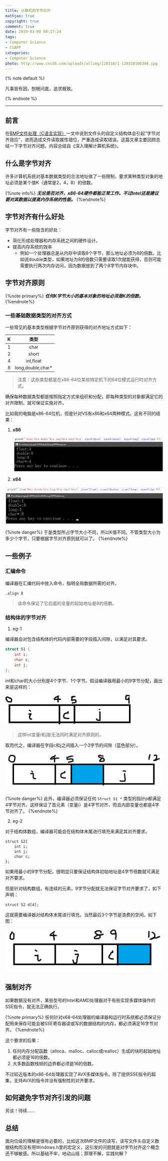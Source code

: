 ```yaml
---
title: 计算机的字节对齐
mathjax: true
copyright: true
comment: true
date: 2019-03-08 08:17:24
tags:
- Computer Science
- CSAPP
categories:
- Computer Science
photo: http://www.cncd8.com/uploads/allimg/120310/1-120310160348.jpg
---
```


{% note default %}

凡事皆有因，刨根问底，追求极致。

{% endnote %}

<!-- more -->

---


## 前言

在[BMP文件处理（C语言实现）](/2019/03/06/bitmap-resolver/)一文中说到文件头的自定义结构体会引起“字节对齐效应”，进而造成文件读取属性错位，严重造成读取错误。这篇文章主要回顾总结一下字节对齐问题。内容总结自《深入理解计算机系统》。

## 什么是字节对齐

许多计算机系统对基本数据类型的合法地址做了一些限制，要求某种类型对象的地址必须是某个值K（通常是2，4，8）的倍数。

{%note info%}
***无论是否对齐，x86-64硬件都能正常工作。不过Intel还是建议要对其数据以提高内存系统的性能。***
{%endnote%}

## 字节对齐有什么好处

字节对齐有一些隐含的好处：

- 简化形成处理器和内存系统之间的硬件设计。
- 提高内存系统的效率
  - 例如一个处理器总是从内存中读取8个字节，那么地址必须为8的倍数。比如说double类型，如果地址为8的倍数只需要读取1次就能获得，否则可能需要执行两次内存访问，因为数据放到了两个8字节内存块中。



## 字节对齐原则

{%note primary%}
***任何K字节大小的基本对象的地址必须是K的倍数。***
{%endnote%}

### 一些基础数据类型的对齐方式

一些常见的基本类型根据字节对齐原则获得的对齐地址方式如下：

|  K   |       类型        |
| :--: | :---------------: |
|  1   |       char        |
|  2   |       short       |
|  4   |     int,float     |
|  8   | long,double,char* |

> 注意：这些类型都是在x86-64位某些特定机下的64位模式运行时对齐方式。



确保每种数据类型都是按照指定方式来组织和分配，即每种类型的对象都满足它的对齐限制，就可保证实施对齐。



比如我的电脑是x86-64位机，但是针对VS有x86和x64两种模式。这有不同的结果：



1. **x86**

   ![](byte-alignment/x86-size.png)

2. **x64**

![](byte-alignment/x64-size.png)



{%note danger%}
于是类型所占字节大小不同，所以K值不同。不管类型大小为多少个字节，只要根据字节对齐原则就可以了。
{%endnote%}



## 一些例子



### 汇编命令

编译器在汇编代码中放入命令，指明全局数据所需的对齐。

```assembly
.align 8
```

> 该命令保证了它后面的变量的起始地址是8的倍数。



### 结构体的字节对齐

1. eg-1

编译器会对包含结构体的代码内部需要的字段插入间隙，以满足对其要求。

```c
struct S1 {
    int i;
    char c;
    int j;
};
```

int和char的大小分别是4个字节、1个字节。假设编译器用最小的9字节分配，画出来是这样的：

![1552037289894](byte-alignment/1552037289894.png)

> 这样int变量i和j是无法同时满足对齐原则的。



取而代之，编译器在字段c和j之间插入一个3字节的间隙（蓝色部分）。

![1552037549973](byte-alignment/1552037549973.png)

{%note danger%}
此外，编译器必须保证任何 `Struct S1 *` 类型的指针p都满足4字节对齐。这样保证了首元素（变量i）是4字节对齐，而且内部变量也都是4字节对齐了。
{%endnote%}



2. eg-2

对于结构体数组，编译器可能会在结构体末尾进行填充来满足其对齐要求。


```
struct S2{
    int i;
    int j;
    char c;
};
```

如果用最小的9字节分配，很明显只要保证结构体初始地址是4字节倍数就可满足对齐要求。

但是针对结构数组，有连续的元素，9字节分配就无法保证字节对齐要求了，如下声明：

```
struct S2 d[4];
```



这就需要编译器对结构体末尾进行填充。当然最后3个字节是浪费的空间。如下图：

![1552038354295](byte-alignment/1552038354295.png)



## 强制对齐

如果数据没有对齐，某些型号的Intel和AMD处理器对于有些实现多媒体操作的SSE指令，就无法正确执行。

{%note primary%}
任何针对x68-64处理器的编译器和运行时系统都必须保证分配用来保存可能会被SSE寄存器读或写的数据结构的内存，都必须满足16字节对齐。
{%endnote%}

这个要求的后果：

1. 任何内存分配函数（alloca、malloc、calloc或realloc）生成的块的起始地址都必须是16的倍数。
2. 大多数函数栈帧的边界都必须是16的倍数。


不过较近版本的x86-64处理器实现了AVX多媒体指令。除了提供SSE指令的超集，支持AVX的指令并没有强制性的对齐要求。

## 如何避免字节对齐引发的问题

另谈！待续……

## 总结

面向位级的理解是很有必要的，比如这次BMP文件的读写，读写文件头自定义数据结构而没有用Windows.h里的宏定义，这引发的问题就是对字节对齐这个概念还不够敏感。所以基础不牢，地动山摇；原理不解，实践何解？